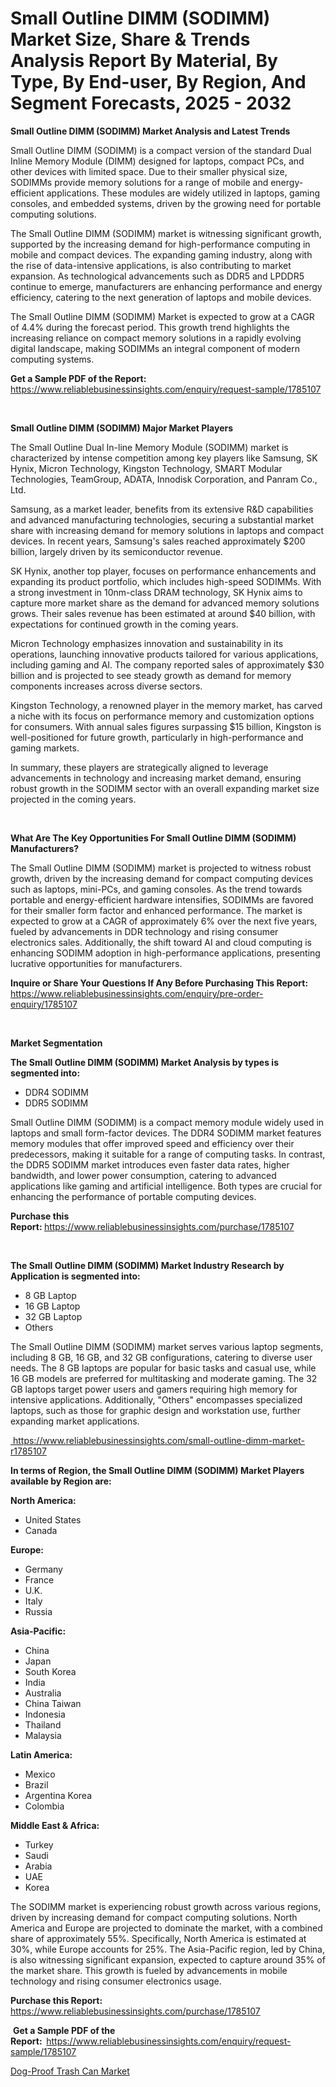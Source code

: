 <p><h1>Small Outline DIMM (SODIMM) Market Size, Share & Trends Analysis Report By Material, By Type, By End-user, By Region, And Segment Forecasts, 2025 - 2032</h1></p><p><strong>Small Outline DIMM (SODIMM) Market Analysis and Latest Trends</strong></p>
<p><p>Small Outline DIMM (SODIMM) is a compact version of the standard Dual Inline Memory Module (DIMM) designed for laptops, compact PCs, and other devices with limited space. Due to their smaller physical size, SODIMMs provide memory solutions for a range of mobile and energy-efficient applications. These modules are widely utilized in laptops, gaming consoles, and embedded systems, driven by the growing need for portable computing solutions.</p><p>The Small Outline DIMM (SODIMM) market is witnessing significant growth, supported by the increasing demand for high-performance computing in mobile and compact devices. The expanding gaming industry, along with the rise of data-intensive applications, is also contributing to market expansion. As technological advancements such as DDR5 and LPDDR5 continue to emerge, manufacturers are enhancing performance and energy efficiency, catering to the next generation of laptops and mobile devices.</p><p>The Small Outline DIMM (SODIMM) Market is expected to grow at a CAGR of 4.4% during the forecast period. This growth trend highlights the increasing reliance on compact memory solutions in a rapidly evolving digital landscape, making SODIMMs an integral component of modern computing systems.</p></p>
<p><strong>Get a Sample PDF of the Report:&nbsp;</strong> <a href="https://www.reliablebusinessinsights.com/enquiry/request-sample/1785107?utm_campaign=3439&utm_medium=2&utm_source=Github&utm_content=ia&utm_term=25032025&utm_id=small-outline-dimm-sodimm">https://www.reliablebusinessinsights.com/enquiry/request-sample/1785107</a></p>
<p>&nbsp;</p>
<p><strong>Small Outline DIMM (SODIMM) Major Market Players</strong></p>
<p><p>The Small Outline Dual In-line Memory Module (SODIMM) market is characterized by intense competition among key players like Samsung, SK Hynix, Micron Technology, Kingston Technology, SMART Modular Technologies, TeamGroup, ADATA, Innodisk Corporation, and Panram Co., Ltd. </p><p>Samsung, as a market leader, benefits from its extensive R&D capabilities and advanced manufacturing technologies, securing a substantial market share with increasing demand for memory solutions in laptops and compact devices. In recent years, Samsung's sales reached approximately $200 billion, largely driven by its semiconductor revenue.</p><p>SK Hynix, another top player, focuses on performance enhancements and expanding its product portfolio, which includes high-speed SODIMMs. With a strong investment in 10nm-class DRAM technology, SK Hynix aims to capture more market share as the demand for advanced memory solutions grows. Their sales revenue has been estimated at around $40 billion, with expectations for continued growth in the coming years.</p><p>Micron Technology emphasizes innovation and sustainability in its operations, launching innovative products tailored for various applications, including gaming and AI. The company reported sales of approximately $30 billion and is projected to see steady growth as demand for memory components increases across diverse sectors.</p><p>Kingston Technology, a renowned player in the memory market, has carved a niche with its focus on performance memory and customization options for consumers. With annual sales figures surpassing $15 billion, Kingston is well-positioned for future growth, particularly in high-performance and gaming markets.</p><p>In summary, these players are strategically aligned to leverage advancements in technology and increasing market demand, ensuring robust growth in the SODIMM sector with an overall expanding market size projected in the coming years.</p></p>
<p>&nbsp;</p>
<p><strong>What Are The Key Opportunities For Small Outline DIMM (SODIMM) Manufacturers?</strong></p>
<p><p>The Small Outline DIMM (SODIMM) market is projected to witness robust growth, driven by the increasing demand for compact computing devices such as laptops, mini-PCs, and gaming consoles. As the trend towards portable and energy-efficient hardware intensifies, SODIMMs are favored for their smaller form factor and enhanced performance. The market is expected to grow at a CAGR of approximately 6% over the next five years, fueled by advancements in DDR technology and rising consumer electronics sales. Additionally, the shift toward AI and cloud computing is enhancing SODIMM adoption in high-performance applications, presenting lucrative opportunities for manufacturers.</p></p>
<p><strong>Inquire or Share Your Questions If Any Before Purchasing This Report:</strong> <a href="https://www.reliablebusinessinsights.com/enquiry/pre-order-enquiry/1785107?utm_campaign=3439&utm_medium=2&utm_source=Github&utm_content=ia&utm_term=25032025&utm_id=small-outline-dimm-sodimm">https://www.reliablebusinessinsights.com/enquiry/pre-order-enquiry/1785107</a></p>
<p>&nbsp;</p>
<p><strong>Market Segmentation</strong></p>
<p><strong>The Small Outline DIMM (SODIMM) Market Analysis by types is segmented into:</strong></p>
<p><ul><li>DDR4 SODIMM</li><li>DDR5 SODIMM</li></ul></p>
<p><p>Small Outline DIMM (SODIMM) is a compact memory module widely used in laptops and small form-factor devices. The DDR4 SODIMM market features memory modules that offer improved speed and efficiency over their predecessors, making it suitable for a range of computing tasks. In contrast, the DDR5 SODIMM market introduces even faster data rates, higher bandwidth, and lower power consumption, catering to advanced applications like gaming and artificial intelligence. Both types are crucial for enhancing the performance of portable computing devices.</p></p>
<p><strong>Purchase this Report:&nbsp;</strong><a href="https://www.reliablebusinessinsights.com/purchase/1785107?utm_campaign=3439&utm_medium=2&utm_source=Github&utm_content=ia&utm_term=25032025&utm_id=small-outline-dimm-sodimm">https://www.reliablebusinessinsights.com/purchase/1785107</a></p>
<p>&nbsp;</p>
<p><strong>The Small Outline DIMM (SODIMM) Market Industry Research by Application is segmented into:</strong></p>
<p><ul><li>8 GB Laptop</li><li>16 GB Laptop</li><li>32 GB Laptop</li><li>Others</li></ul></p>
<p><p>The Small Outline DIMM (SODIMM) market serves various laptop segments, including 8 GB, 16 GB, and 32 GB configurations, catering to diverse user needs. The 8 GB laptops are popular for basic tasks and casual use, while 16 GB models are preferred for multitasking and moderate gaming. The 32 GB laptops target power users and gamers requiring high memory for intensive applications. Additionally, "Others" encompasses specialized laptops, such as those for graphic design and workstation use, further expanding market applications.</p></p>
<p><a href="https://www.reliablebusinessinsights.com/small-outline-dimm-market-r1785107?utm_campaign=3439&utm_medium=2&utm_source=Github&utm_content=ia&utm_term=25032025&utm_id=small-outline-dimm-sodimm">&nbsp;https://www.reliablebusinessinsights.com/small-outline-dimm-market-r1785107</a></p>
<p><strong>In terms of Region, the Small Outline DIMM (SODIMM) Market Players available by Region are:</strong></p>
<p>
    <p> <strong> North America: </strong>
        <ul>
            <li>United States</li>
            <li>Canada</li>
        </ul>
        </p> 
    <p> <strong> Europe: </strong>
        <ul>
            <li>Germany</li>
            <li>France</li>
            <li>U.K.</li>
            <li>Italy</li>
            <li>Russia</li>
        </ul>
        </p> 
    <p> <strong> Asia-Pacific: </strong>
        <ul>
            <li>China</li>
            <li>Japan</li>
            <li>South Korea</li>
            <li>India</li>
            <li>Australia</li>
            <li>China Taiwan</li>
            <li>Indonesia</li>
            <li>Thailand</li>
            <li>Malaysia</li>
        </ul>
        </p> 
    <p> <strong> Latin America: </strong>
        <ul>
            <li>Mexico</li>
            <li>Brazil</li>
            <li>Argentina Korea</li>
            <li>Colombia</li>
        </ul>
        </p> 
    <p> <strong> Middle East & Africa: </strong>
        <ul>
            <li>Turkey</li>
            <li>Saudi</li>
            <li>Arabia</li>
            <li>UAE</li>
            <li>Korea</li>
        </ul>
    </p>
    </p>
<p><p>The SODIMM market is experiencing robust growth across various regions, driven by increasing demand for compact computing solutions. North America and Europe are projected to dominate the market, with a combined share of approximately 55%. Specifically, North America is estimated at 30%, while Europe accounts for 25%. The Asia-Pacific region, led by China, is also witnessing significant expansion, expected to capture around 35% of the market share. This growth is fueled by advancements in mobile technology and rising consumer electronics usage.</p></p>
<p><strong>Purchase this Report: </strong><a href="https://www.reliablebusinessinsights.com/purchase/1785107?utm_campaign=3439&utm_medium=2&utm_source=Github&utm_content=ia&utm_term=25032025&utm_id=small-outline-dimm-sodimm">https://www.reliablebusinessinsights.com/purchase/1785107</a></p>
<p>&nbsp;<strong>Get a Sample PDF of the Report:&nbsp;&nbsp;</strong><a href="https://www.reliablebusinessinsights.com/enquiry/request-sample/1785107?utm_campaign=3439&utm_medium=2&utm_source=Github&utm_content=ia&utm_term=25032025&utm_id=small-outline-dimm-sodimm">https://www.reliablebusinessinsights.com/enquiry/request-sample/1785107</a></p>
<p><strong></strong></p>
<p><p><a href="https://github.com/cachuhashieb/Market-Research-Report-List-1/blob/main/dog-proof-trash-can-market.md?utm_campaign=3439&utm_medium=2&utm_source=Github&utm_content=ia&utm_term=25032025&utm_id=small-outline-dimm-sodimm">Dog-Proof Trash Can Market</a></p></p>
